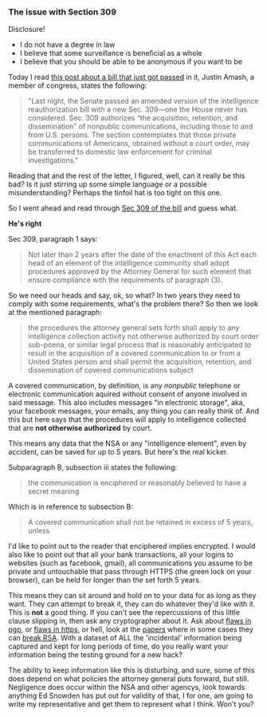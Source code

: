 ### The issue with Section 309

Disclosure!

- I do not have a degree in law
- I believe that some surveillance is beneficial as a whole
- I believe that you should be able to be anonymous if you want to be

Today I read [this post about a bill that just got
passed](http://thefreethoughtproject.com/breaking-congress-secretly-okd-nsa-spying-domestic-criminal-cases-focused-torture/)
in it, Justin Amash, a member of congress, states the following: 

<blockquote>
"Last night, the Senate passed an amended version of the intelligence
reauthorization bill with a new Sec. 309—one the House never has
considered. Sec. 309 authorizes “the acquisition, retention, and
dissemination” of nonpublic communications, including those to and from
U.S. persons. The section contemplates that those private communications
of Americans, obtained without a court order, may be transferred to
domestic law enforcement for criminal investigations."
</blockquote>

Reading that and the rest of the letter, I figured, well, can it really
be this bad? Is it just stirring up some simple language or a possible
misunderstanding? Perhaps the tinfoil hat is too tight on this one.

So I went ahead and read through
[Sec 309 of the bill](http://www.gpo.gov/fdsys/pkg/BILLS-113hr4681eas/pdf/BILLS-113hr4681eas.pdf) 
and guess what. 


**He's right** 


Sec 309, paragraph 1 says: 

<blockquote>
Not later than 2 years after the date of the enactment of this Act each head of 
an element of the intelligence community shall adopt procedures approved by the 
Attorney General for such element that ensure compliance with the requirements 
of paragraph (3).
</blockquote>

So we need our heads and say, ok, so what? In two years they need to
comply with some requirements, what's the problem there? So then we look
at the mentioned paragraph:

<blockquote>
the procedures the 
attorney general sets forth shall apply to any intelligence collection
activity not otherwise authorized by court order sub-poena, or similar
legal process that is reasonably anticipated to result in the
acquisition of a covered communication to or from a United States person
and shall permit the acquisition, retention, and dissemination of
covered communications subject
</blockquote>

A covered communication, by definition, is any _nonpublic_ telephone or
electronic communication aquired without consent of anyone involved in
said message. This also includes messages "in electronic storage", aka,
your facebook messages, your emails, any thing you can really think of.
And this but here says that the procedures will apply to intelligence
collected that are **not otherwise authorized** by court. 

This means any data that the NSA or any "intelligence element", even by
accident, can be saved for up to 5 years. But here's the real kicker. 

Subparagraph B, subsection iii states the following: 

<blockquote> 
the communication is enciphered  or reasonably believed to have a secret meaning
</blockquote> 

Which is in reference to subsection B:

<blockquote>
A covered communication shall not be retained in excess of 5 years, unless
</blockquote>

I'd like to point out to the reader that enciphered implies encrypted. I
would also like to point out that all your bank transactions, all your
logins to websites (such as facebook, gmail), all communications you
assume to be private and untouchable that pass through HTTPS (the green
lock on your browser), can be held for longer than the set forth 5
years. 

This means they can sit around and hold on to your data for as long as
they want. They can attempt to break it, they can do whatever they'd
like with it. This is **not** a good thing. If you can't see the 
repercussions of this little clause slipping in, then ask any
cryptographer about it. Ask about [flaws in pgp], or [flaws in https], or
hell, look at the [papers] where in some cases they can [break RSA].
With a dataset of ALL the 'incidental' information being captured and
kept for long periods of time, do you really want your information being
the testing ground for a new hack? 

The ability to keep information like this is disturbing, and sure, some
of this does depend on what policies the attorney general puts forward,
but still. Negligence does occur within the NSA and other agencys, look
towards anything Ed Snowden has put out for validity of that, I for one,
am going to write my representative and get them to represent what I
think. Won't you?

[flaws in pgp]:http://www.rossde.com/PGP/pgp_weak.html
[flaws in https]:http://www.zdnet.com/article/google-releases-nogotofail-tool-to-sniff-out-known-https-flaws/
[papers]:http://crypto.stanford.edu/~dabo/papers/no_rsa_red.pdf
[break RSA]:http://crypto.stanford.edu/~dabo/papers/RSA-survey.pdf
